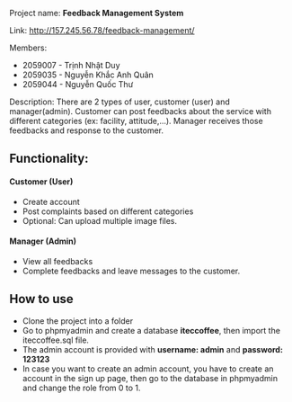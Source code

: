 Project name: **Feedback Management System**

Link: http://157.245.56.78/feedback-management/

Members:

- 2059007 - Trịnh Nhật Duy
- 2059035 - Nguyễn Khắc Anh Quân
- 2059044 - Nguyễn Quốc Thư

Description: There are 2 types of user, customer (user) and manager(admin). Customer can post feedbacks about the service with different categories (ex: facility, attitude,…).
Manager receives those feedbacks and response to the customer.

## Functionality:

#### Customer (User)
- Create account
- Post complaints based on different categories
- Optional: Can upload multiple image files.
#### Manager (Admin)
- View all feedbacks
- Complete feedbacks and leave messages to the customer.

## How to use
- Clone the project into a folder
- Go to phpmyadmin and create a database **iteccoffee**, then import the iteccoffee.sql file.
- The admin account is provided with **username: admin** and **password: 123123**
- In case you want to create an admin account, you have to create an account in the sign up page, then go to the database in phpmyadmin and change the role from 0 to 1.


